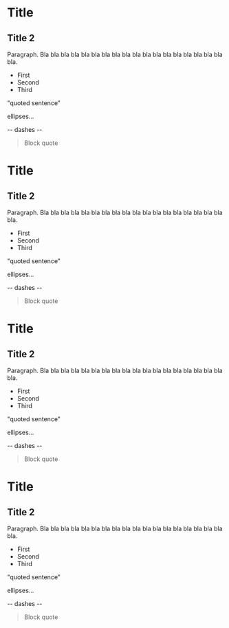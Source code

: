 # Title

## Title 2

Paragraph. Bla bla bla bla bla bla bla bla bla bla bla bla bla bla bla bla bla bla bla.

- First
- Second
- Third

"quoted sentence"

ellipses...

-- dashes --

> Block quote

# Title

## Title 2

Paragraph. Bla bla bla bla bla bla bla bla bla bla bla bla bla bla bla bla bla bla bla.

- First
- Second
- Third

"quoted sentence"

ellipses...

-- dashes --

> Block quote

# Title

## Title 2

Paragraph. Bla bla bla bla bla bla bla bla bla bla bla bla bla bla bla bla bla bla bla.

- First
- Second
- Third

"quoted sentence"

ellipses...

-- dashes --

> Block quote

# Title

## Title 2

Paragraph. Bla bla bla bla bla bla bla bla bla bla bla bla bla bla bla bla bla bla bla.

- First
- Second
- Third

"quoted sentence"

ellipses...

-- dashes --

> Block quote
